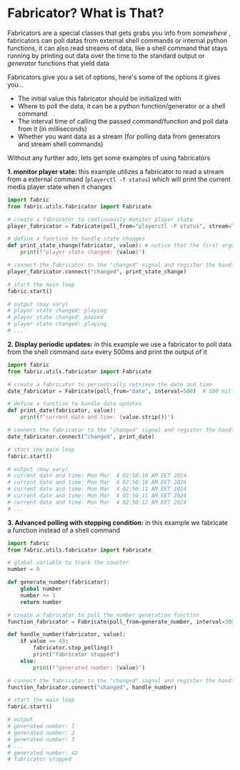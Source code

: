 # Fabricator? What is That?

Fabricators are a special classes that gets grabs you info from _somewhere_ , fabricators can poll datas from external shell commands or internal python functions, it can also read streams of data, like a shell command that stays running by printing out data over the time to the standard output or _generator_ functions that yield data

Fabricators give you a set of options, here's some of the options it gives you...

-   The initial value this fabricator should be initialized with
-   Where to poll the data, it can be a python function/generator or a shell command
-   The interval time of calling the passed command/function and poll data from it (in milliseconds)
-   Whether you want data as a stream (for polling data from generators and stream shell commands)

Without any further ado, lets get some examples of using fabricators

**1. monitor player state:**
this example utilizes a fabricator to read a stream from a external command (`playerctl -f status`) which will print the current media player state when it changes

```python
import fabric
from fabric.utils.fabricator import Fabricate

# create a fabricator to continuously monitor player state
player_fabricator = Fabricate(poll_from="playerctl -F status", stream=True)

# define a function to handle state changes
def print_state_change(fabricator, value): # notice that the first argument is the fabricator itself
    print(f"player state changed: {value}")

# connect the fabricator to the "changed" signal and register the handler
player_fabricator.connect("changed", print_state_change)

# start the main loop
fabric.start()

# output (may vary)
# player state changed: playing
# player state changed: paused
# player state changed: playing
# ...
```

**2. Display periodic updates:**
in this example we use a fabricator to poll data from the shell command `date` every 500ms and print the output of it

```python
import fabric
from fabric.utils.fabricator import Fabricate

# create a fabricator to periodically retrieve the date and time
date_fabricator = Fabricate(poll_from="date", interval=500)  # 500 milliseconds

# define a function to handle date updates
def print_date(fabricator, value):
    print(f"current date and time: {value.strip()}")

# connect the fabricator to the "changed" signal and register the handler
date_fabricator.connect("changed", print_date)

# start the main loop
fabric.start()

# output (may vary)
# current date and time: Mon Mar  4 02:50:10 AM EET 2024
# current date and time: Mon Mar  4 02:50:10 AM EET 2024
# current date and time: Mon Mar  4 02:50:11 AM EET 2024
# current date and time: Mon Mar  4 02:50:11 AM EET 2024
# current date and time: Mon Mar  4 02:50:12 AM EET 2024
# ...
```

**3. Advanced polling with stopping condition:**
in this example we fabricate a function instead of a shell command

```python
import fabric
from fabric.utils.fabricator import Fabricate

# global variable to track the counter
number = 0

def generate_number(fabricator):
    global number
    number += 1
    return number

# create a fabricator to poll the number generation function
function_fabricator = Fabricate(poll_from=generate_number, interval=300)  # 300 milliseconds

def handle_number(fabricator, value):
    if value == 43:
        fabricator.stop_polling()
        print("fabricator stopped")
    else:
        print(f"generated number: {value}")

# connect the fabricator to the "changed" signal and register the handler
function_fabricator.connect("changed", handle_number)

# start the main loop
fabric.start()

# output
# generated number: 1
# generated number: 2
# generated number: 3
# ...
# generated number: 42
# fabricator stopped
```
